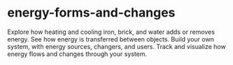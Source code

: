 energy-forms-and-changes
========================

Explore how heating and cooling iron, brick, and water adds or removes energy. See how energy is transferred between objects. Build your own system, with energy sources, changers, and users. Track and visualize how energy flows and changes through your system.
